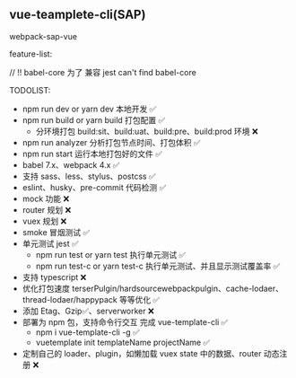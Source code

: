 ## vue-teamplete-cli(SAP)

webpack-sap-vue

feature-list:

// !! babel-core 为了 兼容 jest can't find babel-core

TODOLIST:

- npm run dev or yarn dev 本地开发 ✅
- npm run build or yarn build 打包配置 ✅
  - 分环境打包 build:sit、build:uat、build:pre、build:prod 环境 ❌
- npm run analyzer 分析打包节点时间、打包体积 ✅
- npm run start 运行本地打包好的文件 ✅
- babel 7.x、webpack 4.x ✅
- 支持 sass、less、stylus、postcss ✅
- eslint、husky、pre-commit 代码检测 ✅
- mock 功能 ❌
- router 规划 ❌
- vuex 规划 ❌
- smoke 冒烟测试 ✅
- 单元测试 jest ✅
  - npm run test or yarn test 执行单元测试 ✅
  - npm run test-c or yarn test-c 执行单元测试、并且显示测试覆盖率 ✅
- 支持 typescript ❌
- 优化打包速度 terserPulgin/hardsourcewebpackpulgin、cache-lodaer、thread-lodaer/happypack 等等优化 ✅
- 添加 Etag、Gzip✅、serverworker ❌
- 部署为 npm 包，支持命令行交互 完成 vue-template-cli ✅
  - npm i vue-template-cli -g ✅
  - vuetemplate init templateName projectName ✅
- 定制自己的 loader、plugin，如懒加载 vuex state 中的数据、router 动态注册 ❌
